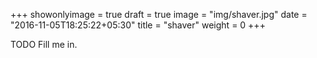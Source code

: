 +++
showonlyimage = true
draft = true
image = "img/shaver.jpg"
date = "2016-11-05T18:25:22+05:30"
title = "shaver"
weight = 0
+++

TODO Fill me in.

